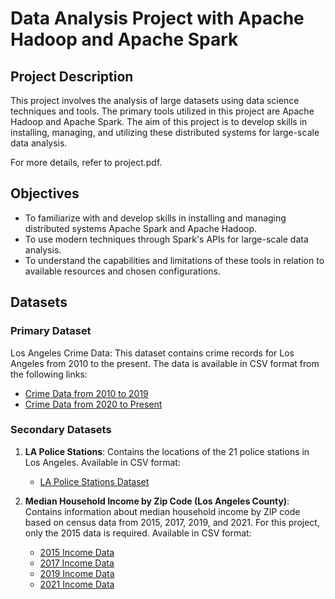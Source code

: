 # Data Analysis Project with Apache Hadoop and Apache Spark
## Project Description
This project involves the analysis of large datasets using data science techniques and tools. The primary tools utilized in this project are Apache Hadoop and Apache Spark. The aim of this project is to develop skills in installing, managing, and utilizing these distributed systems for large-scale data analysis.

For more details, refer to project.pdf.

## Objectives
* To familiarize with and develop skills in installing and managing distributed systems Apache Spark and Apache Hadoop.
* To use modern techniques through Spark's APIs for large-scale data analysis.
* To understand the capabilities and limitations of these tools in relation to available resources and chosen configurations.

## Datasets
### Primary Dataset
Los Angeles Crime Data: This dataset contains crime records for Los Angeles from 2010 to the present. The data is available in CSV format from the following links:

- [Crime Data from 2010 to 2019](https://data.lacity.org/api/views/63jg-8b9z/rows.csv?accessType=DOWNLOAD)
- [Crime Data from 2020 to Present](https://data.lacity.org/api/views/2nrs-mtv8/rows.csv?accessType=DOWNLOAD)

### Secondary Datasets

1. **LA Police Stations**: Contains the locations of the 21 police stations in Los Angeles. Available in CSV format:

   - [LA Police Stations Dataset](https://geohub.lacity.org/datasets/lahub::lapd-police-stations/explore)

2. **Median Household Income by Zip Code (Los Angeles County)**: Contains information about median household income by ZIP code based on census data from 2015, 2017, 2019, and 2021. For this project, only the 2015 data is required. Available in CSV format:

   - [2015 Income Data](http://www.laalmanac.com/employment/em12c_2015.php)
   - [2017 Income Data](http://www.laalmanac.com/employment/em12c_2017.php)
   - [2019 Income Data](http://www.laalmanac.com/employment/em12c_2019.php)
   - [2021 Income Data](http://www.laalmanac.com/employment/em12c.php)

 
